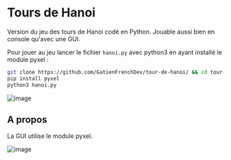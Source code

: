 # Tours de Hanoi
Version du jeu des tours de Hanoi codé en Python. Jouable aussi bien en console qu'avec une GUI.

Pour jouer au jeu lancer le fichier `hanoi.py` avec python3 en ayant installé le module pyxel :
```bash
git clone https://github.com/GatienFrenchDev/tour-de-hanoi/ && cd tour-de-hanoi
pip install pyxel
python3 hanoi.py
```

![image](https://user-images.githubusercontent.com/80203026/202222439-1d9ef096-cb20-4576-92fe-8dea62d8f043.png)

## A propos
La GUI utilise le module pyxel.

![image](https://user-images.githubusercontent.com/80203026/202222601-16c53bfc-fda2-4574-90e0-e40179e9d8e4.png)
